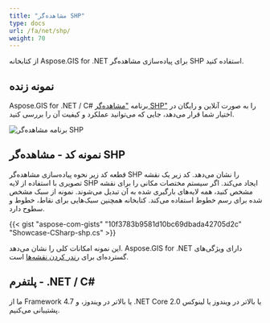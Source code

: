 ```yaml
---
title: "مشاهده‌گر SHP"
type: docs
url: /fa/net/shp/
weight: 70
---
```


از کتابخانه Aspose.GIS for .NET برای پیاده‌سازی مشاهده‌گر SHP استفاده کنید.

## **نمونه زنده**

Aspose.GIS for .NET / C# برنامه ["مشاهده‌گر SHP"](https://products.aspose.app/gis/viewer/shp) را به صورت آنلاین و رایگان در اختیار شما قرار می‌دهد، جایی که می‌توانید عملکرد و کیفیت آن را بررسی کنید.

![برنامه مشاهده‌گر SHP](viewer.png)

## **نمونه کد - مشاهده‌گر SHP**

قطعه کد زیر نحوه پیاده‌سازی مشاهده‌گر SHP را نشان می‌دهد. کد زیر یک نقشه تصویری با استفاده از لایه SHP ایجاد می‌کند. اگر سیستم مختصات مکانی را برای نقشه مشخص کنید، همه لایه‌های بارگیری شده به آن تبدیل می‌شوند.
نمونه از سبک مشخص شده برای رسم خطوط استفاده می‌کند. کتابخانه همچنین سبک‌هایی برای نقاط، خطوط و سطوح دارد.

{{< gist "aspose-com-gists" "10f3783b9581d10bc69dbada42705d2c" "Showcase-CSharp-shp.cs" >}}

این نمونه امکانات کلی را نشان می‌دهد. Aspose.GIS for .NET دارای ویژگی‌های گسترده‌ای برای [رندر کردن نقشه‌ها](https://docs.aspose.com/gis/net/map-rendering/) است.

## **پلتفرم - .NET / C#**

ما از Framework 4.7 یا بالاتر در ویندوز، و .NET Core 2.0 یا بالاتر در ویندوز یا لینوکس پشتیبانی می‌کنیم.
